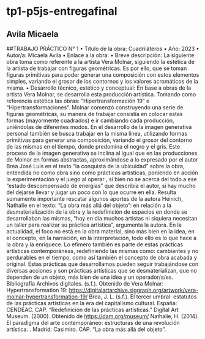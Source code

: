 # tp1-p5js-entregafinal
## Avila Micaela 
##TRABAJO PRÁCTICO N° 1
•	Título de la obra:  Cuadriláteros
•	Año: 2023
•	Autor/a: Micaela Avila
•	Enlace a la obra: 
•	Breve descripción: La siguiente obra toma como referente a la artista Vera Molnar, siguiendo la estética de la artista de trabajar con figuras geométricas. Es por ello, que se toman figuras primitivas para poder generar una composición con estos elementos simples, variando el grosor de los contornos y los valores acromáticos de la misma. 
•	Desarrollo técnico, estético y conceptual: En base a obras de la artista Vera Molnar, se desarrolla esta producción artística. Tomando como referencia estética las obras: “Hipertransformación 19” e “Hipertransformaciones”. 
 Molnar comenzó construyendo una serie de figuras geométricas, su manera de trabajar consistía en colocar estas formas (mayormente cuadrados) e ir cambiando cada producción, uniéndolas de diferentes modos. En el desarrollo de la imagen generativa personal también se busca trabajar en la misma línea, utilizando formas primitivas para generar una composición, variando el grosor del contorno de las mismas en el tiempo, donde predomina el negro y el gris.
Este  proceso de la imagen generativa se inclina al igual que en las producciones de Molnar en formas abstractas, aproximándose a lo expresado por el autor Brea José Luis en el texto “la conquista de la ubicuidad” sobre la obra, entendida no como obra sino como prácticas artísticas, poniendo en acción la experimentación y el juego al operar , si bien no se acerca del todo a ese “estado descompensado de energías” que describía el autor, si hay mucho del dejarse llevar y jugar un poco con lo que ocurre en ella. 
  Resulta sumamente importante rescatar algunos aportes de la autora Heinich, Nathalie en el texto: “La obra más allá́ del objeto”: en relación a la desmaterialización de la obra y la redefinición de espacios en donde se desarrollaban las mismas, “hoy en día muchos artistas ni siquiera necesitan un taller para realizar su práctica artística”, argumenta la autora. En la actualidad, el foco no está en la obra material, sino más bien en la idea, en el concepto, en la narración, en la interpretación, todo ello es lo que hace a la obra y la enriquece. Lo efímero también es parte de estas prácticas artísticas contemporáneas, redefiniendo las mismas como: cambiantes y no perdurables en el tiempo, como así también el concepto de obra acabada y original.  Estas prácticas que desarrollamos pueden seguir trabajándose con diversas acciones y son prácticas artísticas que se desmaterializan, que no dependen de un objeto, más bien de una idea y un operador/a/es.
Bibliografía
Archivos digitales. (s.f.). Obtenido de Vera Molnar: Hypertransformation 19: https://digitalartarchive.siggraph.org/artwork/vera-molnar-hypertransformation-19/
Brea, J. L. (s.f.). El tercer umbral: estatutos de las prácticas artísticas en la era del capitalismo cultural. España: CENDEAC. CAP. “Redefinición de las prácticas artísticas.”
Digital Art Museum. (2000). Obtenido de https://dam.org/museum/
Nathalie, H. (2014). El paradigma del arte contemporáneo: estructuras de una revolución artística. . Madrid: Casimiro. CAP. “La obra más allá del objeto”.

